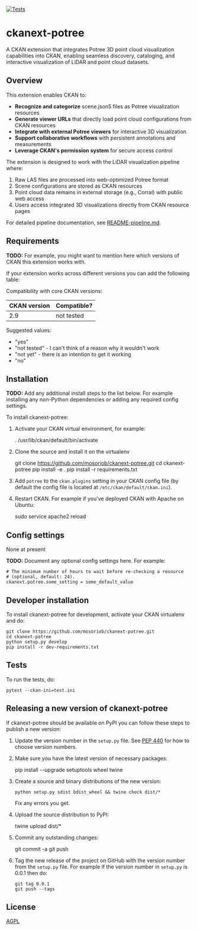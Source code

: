 [![Tests](https://github.com/mosoriob/ckanext-potree/workflows/Tests/badge.svg?branch=main)](https://github.com/mosoriob/ckanext-potree/actions)

# ckanext-potree

A CKAN extension that integrates Potree 3D point cloud visualization capabilities into CKAN, enabling seamless discovery, cataloging, and interactive visualization of LiDAR and point cloud datasets.

## Overview

This extension enables CKAN to:

- **Recognize and categorize** scene.json5 files as Potree visualization resources
- **Generate viewer URLs** that directly load point cloud configurations from CKAN resources
- **Integrate with external Potree viewers** for interactive 3D visualization
- **Support collaborative workflows** with persistent annotations and measurements
- **Leverage CKAN's permission system** for secure access control

The extension is designed to work with the LiDAR visualization pipeline where:
1. Raw LAS files are processed into web-optimized Potree format
2. Scene configurations are stored as CKAN resources
3. Point cloud data remains in external storage (e.g., Corral) with public web access
4. Users access integrated 3D visualizations directly from CKAN resource pages

For detailed pipeline documentation, see [README-pipeline.md](README-pipeline.md).

## Requirements

**TODO:** For example, you might want to mention here which versions of CKAN this
extension works with.

If your extension works across different versions you can add the following table:

Compatibility with core CKAN versions:

| CKAN version | Compatible? |
| ------------ | ----------- |
| 2.9          | not tested  |

Suggested values:

- "yes"
- "not tested" - I can't think of a reason why it wouldn't work
- "not yet" - there is an intention to get it working
- "no"

## Installation

**TODO:** Add any additional install steps to the list below.
For example installing any non-Python dependencies or adding any required
config settings.

To install ckanext-potree:

1. Activate your CKAN virtual environment, for example:

   . /usr/lib/ckan/default/bin/activate

2. Clone the source and install it on the virtualenv

   git clone https://github.com/mosoriob/ckanext-potree.git
   cd ckanext-potree
   pip install -e .
   pip install -r requirements.txt

3. Add `potree` to the `ckan.plugins` setting in your CKAN
   config file (by default the config file is located at
   `/etc/ckan/default/ckan.ini`).

4. Restart CKAN. For example if you've deployed CKAN with Apache on Ubuntu:

   sudo service apache2 reload

## Config settings

None at present

**TODO:** Document any optional config settings here. For example:

    # The minimum number of hours to wait before re-checking a resource
    # (optional, default: 24).
    ckanext.potree.some_setting = some_default_value

## Developer installation

To install ckanext-potree for development, activate your CKAN virtualenv and
do:

    git clone https://github.com/mosoriob/ckanext-potree.git
    cd ckanext-potree
    python setup.py develop
    pip install -r dev-requirements.txt

## Tests

To run the tests, do:

    pytest --ckan-ini=test.ini

## Releasing a new version of ckanext-potree

If ckanext-potree should be available on PyPI you can follow these steps to publish a new version:

1.  Update the version number in the `setup.py` file. See [PEP 440](http://legacy.python.org/dev/peps/pep-0440/#public-version-identifiers) for how to choose version numbers.

2.  Make sure you have the latest version of necessary packages:

    pip install --upgrade setuptools wheel twine

3.  Create a source and binary distributions of the new version:

        python setup.py sdist bdist_wheel && twine check dist/*

    Fix any errors you get.

4.  Upload the source distribution to PyPI:

    twine upload dist/\*

5.  Commit any outstanding changes:

    git commit -a
    git push

6.  Tag the new release of the project on GitHub with the version number from
    the `setup.py` file. For example if the version number in `setup.py` is
    0.0.1 then do:

        git tag 0.0.1
        git push --tags

## License

[AGPL](https://www.gnu.org/licenses/agpl-3.0.en.html)
